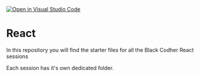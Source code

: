 [![Open in Visual Studio Code](https://classroom.github.com/assets/open-in-vscode-f059dc9a6f8d3a56e377f745f24479a46679e63a5d9fe6f495e02850cd0d8118.svg)](https://classroom.github.com/online_ide?assignment_repo_id=7018656&assignment_repo_type=AssignmentRepo)
# React

In this repository you will find the starter files for all the Black Codher React sessions

Each session has it's own dedicated folder.